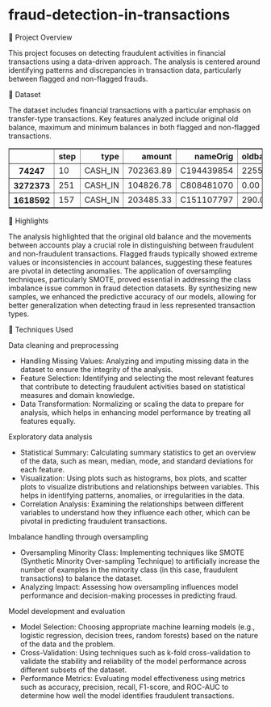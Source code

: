 # fraud-detection-in-transactions


🌸 Project Overview

This project focuses on detecting fraudulent activities in financial transactions using a data-driven approach. The analysis is centered around identifying patterns and discrepancies in transaction data, particularly between flagged and non-flagged frauds.

🌸 Dataset

The dataset includes financial transactions with a particular emphasis on transfer-type transactions. Key features analyzed include original old balance, maximum and minimum balances in both flagged and non-flagged transactions.

<div>
<table border="1" class="dataframe">
  <thead>
    <tr style="text-align: right;">
      <th></th>
      <th>step</th>
      <th>type</th>
      <th>amount</th>
      <th>nameOrig</th>
      <th>oldbalanceOrg</th>
      <th>newbalanceOrig</th>
      <th>nameDest</th>
      <th>oldbalanceDest</th>
      <th>newbalanceDest</th>
      <th>isFraud</th>
      <th>isFlaggedFraud</th>
    </tr>
  </thead>
  <tbody>
    <tr>
      <th>74247</th>
      <td>10</td>
      <td>CASH_IN</td>
      <td>702363.89</td>
      <td>C194439854</td>
      <td>2255173.81</td>
      <td>2957537.70</td>
      <td>C2078011503</td>
      <td>1873190.85</td>
      <td>1342688.22</td>
      <td>0</td>
      <td>0</td>
    </tr>
    <tr>
      <th>3272373</th>
      <td>251</td>
      <td>CASH_IN</td>
      <td>104826.78</td>
      <td>C808481070</td>
      <td>0.00</td>
      <td>104826.78</td>
      <td>C1595173915</td>
      <td>272496.39</td>
      <td>167669.61</td>
      <td>0</td>
      <td>0</td>
    </tr>
    <tr>
      <th>1618592</th>
      <td>157</td>
      <td>CASH_IN</td>
      <td>203485.33</td>
      <td>C151107797</td>
      <td>290.00</td>
      <td>203775.33</td>
      <td>C1899055666</td>
      <td>0.00</td>
      <td>0.00</td>
      <td>0</td>
      <td>0</td>
    </tr>
  </tbody>
</table>
</div>

🌸  Highlights

The analysis highlighted that the original old balance and the movements between accounts play a crucial role in distinguishing between fraudulent and non-fraudulent transactions. Flagged frauds typically showed extreme values or inconsistencies in account balances, suggesting these features are pivotal in detecting anomalies.
The application of oversampling techniques, particularly SMOTE, proved essential in addressing the class imbalance issue common in fraud detection datasets. By synthesizing new samples, we enhanced the predictive accuracy of our models, allowing for better generalization when detecting fraud in less represented transaction types.


🌸 Techniques Used  

Data cleaning and preprocessing
- Handling Missing Values: Analyzing and imputing missing data in the dataset to ensure the integrity of the analysis.
- Feature Selection: Identifying and selecting the most relevant features that contribute to detecting fraudulent activities based on statistical measures and domain knowledge.
- Data Transformation: Normalizing or scaling the data to prepare for analysis, which helps in enhancing model performance by treating all features equally.
  
Exploratory data analysis   
- Statistical Summary: Calculating summary statistics to get an overview of the data, such as mean, median, mode, and standard deviations for each feature.
- Visualization: Using plots such as histograms, box plots, and scatter plots to visualize distributions and relationships between variables. This helps in identifying patterns, anomalies, or irregularities in the data.
- Correlation Analysis: Examining the relationships between different variables to understand how they influence each other, which can be pivotal in predicting fraudulent transactions.   

Imbalance handling through oversampling   
- Oversampling Minority Class: Implementing techniques like SMOTE (Synthetic Minority Over-sampling Technique) to artificially increase the number of examples in the minority class (in this case, fraudulent transactions) to balance the dataset.
- Analyzing Impact: Assessing how oversampling influences model performance and decision-making processes in predicting fraud.

Model development and evaluation  
- Model Selection: Choosing appropriate machine learning models (e.g., logistic regression, decision trees, random forests) based on the nature of the data and the problem.
- Cross-Validation: Using techniques such as k-fold cross-validation to validate the stability and reliability of the model performance across different subsets of the dataset.
- Performance Metrics: Evaluating model effectiveness using metrics such as accuracy, precision, recall, F1-score, and ROC-AUC to determine how well the model identifies fraudulent transactions.

